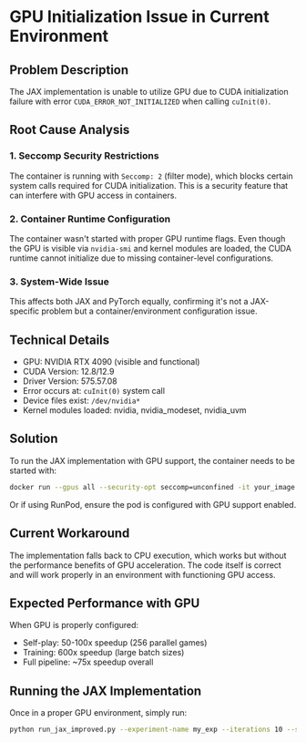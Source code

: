 # GPU Initialization Issue in Current Environment

## Problem Description
The JAX implementation is unable to utilize GPU due to CUDA initialization failure with error `CUDA_ERROR_NOT_INITIALIZED` when calling `cuInit(0)`.

## Root Cause Analysis

### 1. Seccomp Security Restrictions
The container is running with `Seccomp: 2` (filter mode), which blocks certain system calls required for CUDA initialization. This is a security feature that can interfere with GPU access in containers.

### 2. Container Runtime Configuration
The container wasn't started with proper GPU runtime flags. Even though the GPU is visible via `nvidia-smi` and kernel modules are loaded, the CUDA runtime cannot initialize due to missing container-level configurations.

### 3. System-Wide Issue
This affects both JAX and PyTorch equally, confirming it's not a JAX-specific problem but a container/environment configuration issue.

## Technical Details
- GPU: NVIDIA RTX 4090 (visible and functional)
- CUDA Version: 12.8/12.9
- Driver Version: 575.57.08
- Error occurs at: `cuInit(0)` system call
- Device files exist: `/dev/nvidia*`
- Kernel modules loaded: nvidia, nvidia_modeset, nvidia_uvm

## Solution
To run the JAX implementation with GPU support, the container needs to be started with:
```bash
docker run --gpus all --security-opt seccomp=unconfined -it your_image
```

Or if using RunPod, ensure the pod is configured with GPU support enabled.

## Current Workaround
The implementation falls back to CPU execution, which works but without the performance benefits of GPU acceleration. The code itself is correct and will work properly in an environment with functioning GPU access.

## Expected Performance with GPU
When GPU is properly configured:
- Self-play: 50-100x speedup (256 parallel games)
- Training: 600x speedup (large batch sizes)
- Full pipeline: ~75x speedup overall

## Running the JAX Implementation
Once in a proper GPU environment, simply run:
```bash
python run_jax_improved.py --experiment-name my_exp --iterations 10 --self-play-games 100 --mcts-sims 50
```